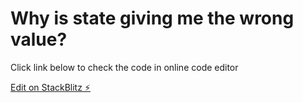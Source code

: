 # Why is state giving me the wrong value?

Click link below to check the code in online code editor

[Edit on StackBlitz ⚡️](https://stackblitz.com/edit/react-state-update)
